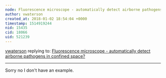 ```yaml
---
node: Fluorescence microscope - automatically detect airborne pathogens in confined space?
author: vwaterson
created_at: 2018-01-02 18:54:04 +0000
timestamp: 1514919244
nid: 15435
cid: 18066
uid: 521239
---
```




[vwaterson](../profile/vwaterson) replying to: [Fluorescence microscope - automatically detect airborne pathogens in confined space?](../notes/vwaterson/12-26-2017/fluorescence-microscope-automatically-detect-airborne-pathogens-in-confined-space)

----
Sorry no I don't have an example.